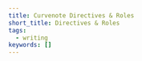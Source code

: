 ```yaml
---
title: Curvenote Directives & Roles
short_title: Directives & Roles
tags:
  - writing
keywords: []
---
```


```{myst:directive} cn:articles

```

```{myst:directive} cn:collections

```

```{myst:directive} person

```

```{myst:directive} card:blog

```

```{myst:directive} template:list

```
